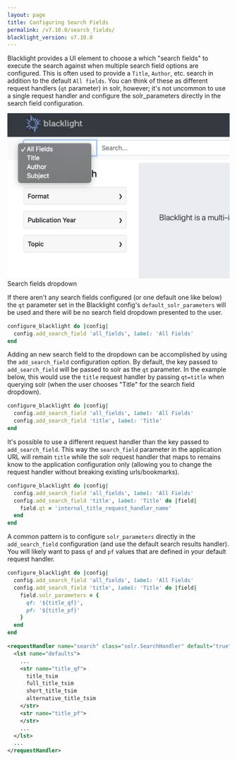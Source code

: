 ```yaml
---
layout: page
title: Configuring Search Fields
permalink: /v7.10.0/search_fields/
blacklight_version: v7.10.0
---
```


Blacklight provides a UI element to choose a which "search fields" to execute the search against when multiple search field options are configured.  This is often used to provide a `Title`, `Author`, etc. search in addition to the default `All fields`.  You can think of these as different request handlers (`qt` parameter) in solr, however; it's not uncommon to use a single request handler and configure the solr_parameters directly in the search field configuration.

<div class="image-well">
  <img src="/public/images/blacklight-7-search-fields.png" alt="Blacklight search fields dropdown" />
  <div class="caption">Search fields dropdown</div>
</div>

If there aren't any search fields configured (or one default one like below) the `qt` parameter set in the Blacklight config's `default_solr_parameters` will be used and there will be no search field dropdown presented to the user.

```ruby
configure_blacklight do |config|
  config.add_search_field 'all_fields', label: 'All Fields'
end
```

Adding an new search field to the dropdown can be accomplished by using the `add_search_field` configuration option.  By default, the key passed to `add_search_field` will be passed to solr as the `qt` parameter.  In the example below, this would use the `title` request handler by passing `qt=title` when querying solr (when the user chooses "Title" for the search field dropdown).

```ruby
configure_blacklight do |config|
  config.add_search_field 'all_fields', label: 'All Fields'
  config.add_search_field 'title', label: 'Title'
end
```

It's possible to use a different request handler than the key passed to `add_search_field`.  This way the `search_field` parameter in the application URL will remain `title` while the solr request handler that maps to remains know to the application configuration only (allowing you to change the request handler without breaking existing urls/bookmarks).

```ruby
configure_blacklight do |config|
  config.add_search_field 'all_fields', label: 'All Fields'
  config.add_search_field 'title', label: 'Title' do |field|
    field.qt = 'internal_title_request_handler_name'
  end
end
```

A common pattern is to configure `solr_parameters` directly in the `add_search_field` configuration (and use the default search results handler).  You will likely want to pass `qf` and `pf` values that are defined in your default request handler.

```ruby
configure_blacklight do |config|
  config.add_search_field 'all_fields', label: 'All Fields'
  config.add_search_field 'title', label: 'Title' do |field|
    field.solr_parameters = {
      qf: '${title_qf}',
      pf: '${title_pf}'
    }
  end
end
```

```xml
<requestHandler name="search" class="solr.SearchHandler" default="true">
  <lst name="defaults">
    ...
    <str name="title_qf">
      title_tsim
      full_title_tsim
      short_title_tsim
      alternative_title_tsim
    </str>
    <str name="title_pf">
    </str>
    ...
  </lst>
  ...
</requestHandler>
```
